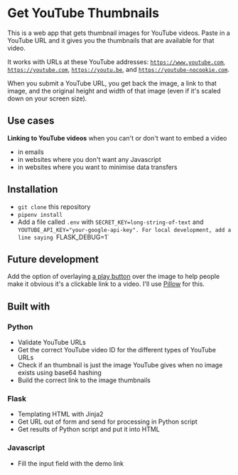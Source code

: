 # Get YouTube Thumbnails

This is a web app that gets thumbnail images for YouTube videos. Paste in a YouTube URL and it gives you the thumbnails that are available for that video.

It works with URLs at these YouTube addresses: <code>https://www.youtube.com</code>, <code>https://youtube.com</code>, <code>https://youtu.be</code>, and <code>https://youtube-nocookie.com</code>.

When you submit a YouTube URL, you get back the image, a link to that image, and the original height and width of that image (even if it's scaled down on your screen size).

## Use cases

**Linking to YouTube videos** when you can't or don't want to embed a video

- in emails
- in websites where you don't want any Javascript
- in websites where you want to minimise data transfers

## Installation
- `git clone` this repository
- `pipenv install`
- Add a file called `.env` with `SECRET_KEY=long-string-of-text` and `YOUTUBE_API_KEY="your-google-api-key". For local development, add a line saying `FLASK_DEBUG=1`



## Future development

Add the option of overlaying [a play button](https://png2.kisspng.com/sh/3143cad342bc76a1b9480718d3f6da08/L0KzQYm3VMAzN5N4iZH0aYP2gLBuTfNwdaF6jNd7LXnmf7B6TglwfaV6etc2cHzkiX7plgR1d58ye95ycD3kgsW0kPxigV5njeZ9b36wRbLqUfQ1bGM6UaQ6ZEWxR4KAV8E2QWM2TaQ7NkW1Q4i3U8Y2OV91htk=/kisspng-computer-icons-youtube-play-button-clip-art-play-button-5ac1d4d25921d5.7177159215226523703651.png) over the image to help people make it obvious it's a clickable link to a video. I'll use [Pillow](https://pillow.readthedocs.io) for this.

## Built with

### Python

- Validate YouTube URLs
- Get the correct YouTube video ID for the different types of YouTube URLs
- Check if an thumbnail is just the image YouTube gives when no image exists using base64 hashing
- Build the correct link to the image thumbnails

### Flask

- Templating HTML with Jinja2
- Get URL out of form and send for processing in Python script
- Get results of Python script and put it into HTML

### Javascript

- Fill the input field with the demo link
